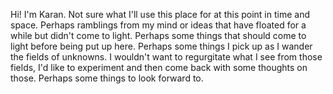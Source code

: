 Hi! I'm Karan. Not sure what I'll use this place for at this point in time and space. Perhaps ramblings from my mind or ideas that have floated for a while but didn't come to light. Perhaps some things that should come to light before being put up here. Perhaps some things I pick up as I wander the fields of unknowns.
I wouldn't want to regurgitate what I see from those fields, I'd like to experiment and then come back with some thoughts on those. Perhaps some things to look forward to.
